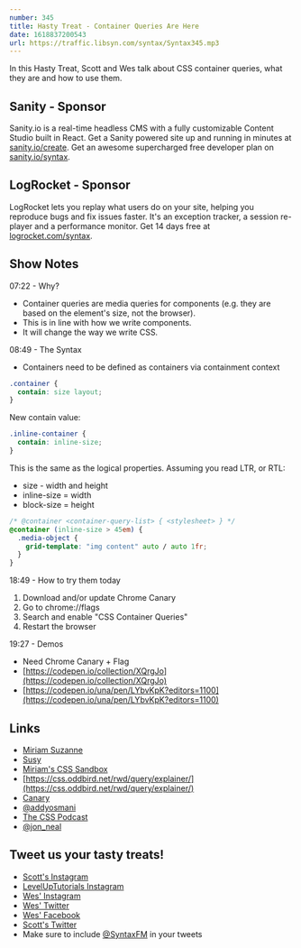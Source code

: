 ```yaml
---
number: 345
title: Hasty Treat - Container Queries Are Here
date: 1618837200543
url: https://traffic.libsyn.com/syntax/Syntax345.mp3
---
```


In this Hasty Treat, Scott and Wes talk about CSS container queries, what they are and how to use them. 

## Sanity - Sponsor
Sanity.io is a real-time headless CMS with a fully customizable Content Studio built in React. Get a Sanity powered site up and running in minutes at [sanity.io/create](https://www.sanity.io/create). Get an awesome supercharged free developer plan on [sanity.io/syntax](https://www.sanity.io/syntax).

## LogRocket - Sponsor
LogRocket lets you replay what users do on your site, helping you reproduce bugs and fix issues faster. It's an exception tracker, a session re-player and a performance monitor. Get 14 days free at [logrocket.com/syntax](https://logrocket.com/syntax).

## Show Notes
07:22 -  Why?
* Container queries are media queries for components (e.g. they are based on the element's size, not the browser).
* This is in line with how we write components.
* It will change the way we write CSS.

08:49 - The Syntax
* Containers need to be defined as containers via containment context

```css
.container {
  contain: size layout;
}
```

New contain value:

```css
.inline-container {
  contain: inline-size;
}
```

This is the same as the logical properties. Assuming you read LTR, or RTL:
* size - width and height
* inline-size = width
* block-size = height

```css
/* @container <container-query-list> { <stylesheet> } */
@container (inline-size > 45em) {
  .media-object {
    grid-template: "img content" auto / auto 1fr;
  }
}
```

18:49 - How to try them today
1. Download and/or update Chrome Canary
2. Go to chrome://flags
3. Search and enable "CSS Container Queries"
4. Restart the browser

19:27 - Demos
* Need Chrome Canary + Flag
* [https://codepen.io/collection/XQrgJo](https://codepen.io/collection/XQrgJo)
* [https://codepen.io/una/pen/LYbvKpK?editors=1100](https://codepen.io/una/pen/LYbvKpK?editors=1100)

## Links
* [Miriam Suzanne](https://www.miriamsuzanne.com/)
* [Susy](https://susy.oddbird.net/)
* [Miriam's CSS Sandbox](https://css.oddbird.net/)
* [https://css.oddbird.net/rwd/query/explainer/](https://css.oddbird.net/rwd/query/explainer/)
* [Canary](https://www.google.com/chrome/canary/)
* [@addyosmani](https://twitter.com/addyosmani)
* [The CSS Podcast](https://thecsspodcast.libsyn.com/)
* [@jon_neal](https://twitter.com/jon_neal)

## Tweet us your tasty treats!
* [Scott's Instagram](https://www.instagram.com/stolinski/)
* [LevelUpTutorials Instagram](https://www.instagram.com/LevelUpTutorials/)
* [Wes' Instagram](https://www.instagram.com/wesbos/)
* [Wes' Twitter](https://twitter.com/wesbos)
* [Wes' Facebook](https://www.facebook.com/wesbos.developer)
* [Scott's Twitter](https://twitter.com/stolinski)
* Make sure to include [@SyntaxFM](https://twitter.com/SyntaxFM) in your tweets